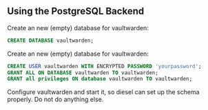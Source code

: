 ## Using the PostgreSQL Backend

Create an new (empty) database for vaultwarden:

~~~sql
CREATE DATABASE vaultwarden;
~~~


Create an new (empty) database for vaultwarden:

~~~sql
CREATE USER vaultwarden WITH ENCRYPTED PASSWORD 'yourpassword';
GRANT ALL ON DATABASE vaultwarden TO vaultwarden;
GRANT all privileges ON database vaultwarden TO vaultwarden;
~~~

Configure vaultwarden and start it, so diesel can set up the schema properly. Do not do anything else.